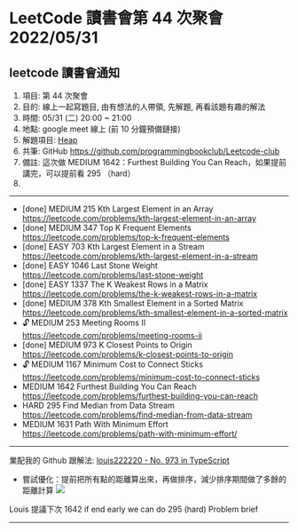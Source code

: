 # LeetCode 讀書會第 44 次聚會 2022/05/31

## leetcode 讀書會通知

1. 項目: 第 44 次聚會
2. 目的: 線上一起寫題目, 由有想法的人帶領, 先解題, 再看該題有趣的解法
3. 時間: 05/31 (二) 20:00 ~ 21:00
4. 地點: google meet 線上 (前 10 分鐘預備鏈接)
5. 解題項目:  [Heap](https://leetcode.com/explore/featured/card/heap/643/heap/)
6. 共筆: GitHub https://github.com/programmingbookclub/Leetcode-club
7. 備註: 這次做 MEDIUM	1642：Furthest Building You Can Reach，如果提前講完，可以提前看 295 （hard）
8. 


--- 

* 	[done] MEDIUM	215	Kth Largest Element in an Array	https://leetcode.com/problems/kth-largest-element-in-an-array
* 	[done] MEDIUM	347	Top K Frequent Elements	https://leetcode.com/problems/top-k-frequent-elements
* 	[done] EASY	703	Kth Largest Element in a Stream	https://leetcode.com/problems/kth-largest-element-in-a-stream
* 	[done] EASY	1046	Last Stone Weight	https://leetcode.com/problems/last-stone-weight
* 	[done] EASY	1337	The K Weakest Rows in a Matrix	https://leetcode.com/problems/the-k-weakest-rows-in-a-matrix
* 	[done] MEDIUM	378	Kth Smallest Element in a Sorted Matrix	https://leetcode.com/problems/kth-smallest-element-in-a-sorted-matrix
* 	🔓	MEDIUM	253	Meeting Rooms II	https://leetcode.com/problems/meeting-rooms-ii
* 	[done] MEDIUM	973	K Closest Points to Origin	https://leetcode.com/problems/k-closest-points-to-origin
* 	🔓	MEDIUM	1167	Minimum Cost to Connect Sticks	https://leetcode.com/problems/minimum-cost-to-connect-sticks
* 	MEDIUM	1642	Furthest Building You Can Reach	https://leetcode.com/problems/furthest-building-you-can-reach
* 	HARD	295	Find Median from Data Stream	https://leetcode.com/problems/find-median-from-data-stream
*   MEDIUM 1631 Path With Minimum Effort https://leetcode.com/problems/path-with-minimum-effort/

---

業配我的 Github 跟解法: [louis222220 - No. 973 in TypeScript](https://github.com/louis222220/leetcode-practice/commit/fcf507e23cb954cc7e78444239fd98305af149b5)

- 嘗試優化：提前把所有點的距離算出來，再做排序，減少排序期間做了多餘的距離計算
![](https://i.imgur.com/5FKMaxz.png)

Louis 提議下次 1642 if end early we can do 295 (hard) Problem brief 


---
